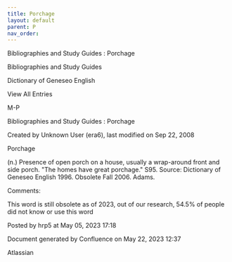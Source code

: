 ```yaml
---
title: Porchage
layout: default
parent: P
nav_order:
---
```


Bibliographies and Study Guides : Porchage

Bibliographies and Study Guides

Dictionary of Geneseo English

View All Entries

M-P

Bibliographies and Study Guides : Porchage

Created by  Unknown User (era6), last modified on Sep 22, 2008

Porchage

(n.) Presence of open porch on a house, usually a wrap-around front and side porch. &quot;The homes have great porchage.&quot; S95. Source: Dictionary of Geneseo English 1996. Obsolete Fall 2006. Adams.

Comments:

This word is still obsolete as of 2023, out of our research, 54.5% of people did not know or use this word

Posted by hrp5 at May 05, 2023 17:18

Document generated by Confluence on May 22, 2023 12:37

Atlassian
